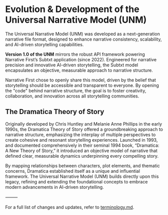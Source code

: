 # Evolution & Development of the Universal Narrative Model (UNM)

The Universal Narrative Model (UNM) was developed as a next-generation narrative file format, designed to enhance narrative consistency, scalability, and AI-driven storytelling capabilities.

**Version 1.0 of the UNM** mirrors the robust API framework powering Narrative First’s Subtxt application (since 2022). Engineered for narrative precision and innovative AI-driven storytelling, the Subtxt model encapsulates an objective, measurable approach to narrative structure.

Narrative First chose to openly share this model, driven by the belief that storytelling should be accessible and transparent to everyone. By opening the "code" behind narrative structure, the goal is to foster creativity, collaboration, and innovation across all storytelling communities.

## The Dramatica Theory of Story

Originally developed by Chris Huntley and Melanie Anne Phillips in the early 1990s, the Dramatica Theory of Story offered a groundbreaking approach to narrative structure, emphasizing the interplay of multiple perspectives to create cohesive and resonant storytelling experiences. Launched in 1993, and documented comprehensively in their seminal 1994 book, “Dramatica: A New Theory of Story,” it introduced an objective model of narrative that defined clear, measurable dynamics underpinning every compelling story.

By mapping relationships between characters, plot elements, and thematic concerns, Dramatica established itself as a unique and influential framework. The Universal Narrative Model (UNM) builds directly upon this legacy, refining and extending the foundational concepts to embrace modern advancements in AI-driven storytelling.

⸻

For a full list of changes and updates, refer to [terminology.md](/terminology.md).